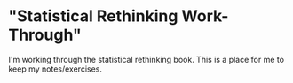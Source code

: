 # "Statistical Rethinking Work-Through"

I'm working through the statistical rethinking book. This is a place for
me to keep my notes/exercises.